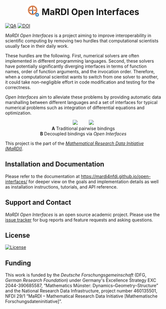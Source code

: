 <h1 align="center">
<img src="https://raw.githubusercontent.com/MaRDI4NFDI/open-interfaces/refs/heads/main/assets/mardi-oif-logo.svg" width="40" style="vertical-align: text-bottom;" />
MaRDI Open Interfaces
</h1>

[![QA](https://github.com/MaRDI4NFDI/open-interfaces/actions/workflows/qa.yaml/badge.svg)](https://github.com/MaRDI4NFDI/open-interfaces/actions/workflows/qa.yaml)
[![DOI](https://zenodo.org/badge/DOI/10.5281/zenodo.13753666.svg)](https://doi.org/10.5281/zenodo.13753666)

_MaRDI Open Interfaces_ is a project aiming to improve interoperability
in scientific computing by removing two hurdles that computational scientists
usually face in their daily work.

These hurdles are the following.
First, numerical solvers are often implemented in different programming
languages.
Second, these solvers have potentially significantly diverging interfaces
in terms of function names, order of function arguments, and the invocation
order.
Therefore, when a computational scientist wants to switch from one solver
to another, it could take non-negligible effort in code modification
and testing for the correctness.

_Open Interfaces_ aim to alleviate these problems by providing automatic data
marshalling between different languages and a set of interfaces for typical
numerical problems such as integration of differential equations and
optimization.

<p align="center">
    <img src="https://media.githubusercontent.com/media/MaRDI4NFDI/open-interfaces/refs/heads/main/assets/pairwise_bindings.png" />
    &nbsp;&nbsp;&nbsp;&nbsp;&nbsp;&nbsp;&nbsp;
    <img src="https://media.githubusercontent.com/media/MaRDI4NFDI/open-interfaces/refs/heads/main/assets/oif_bindings.png" />
    <br />
    <strong>A</strong>&nbsp;Traditional pairwise bindings
    <br />
    <strong>B</strong>&nbsp;Decoupled bindings via <em>Open Interfaces</em>
</p>

This project is the part of the [_Mathematical Research Data Initiative
(MaRDI)_](https://mardi4nfdi.de).

## Installation and Documentation

Please refer to the documentation at
<https://mardi4nfdi.github.io/open-interfaces/>
for deeper view on the goals and implementation details
as well as installation instructions, tutorials, and API reference.

## Support and Contact

_MaRDI Open Interfaces_ is an open source academic project.
Please use the
[issue tracker](https://github.com/MaRDI4NFDI/open-interfaces/issues)
for bug reports and feature requests and asking questions.


## License

[![License](https://img.shields.io/badge/License-BSD_2--Clause-orange.svg)](https://opensource.org/licenses/BSD-2-Clause)


## Funding

This work is funded by the _Deutsche Forschungsgemeinschaft_ (DFG, _German
Research Foundation_) under Germany's Excellence Strategy EXC 2044-390685587,
“Mathematics Münster: Dynamics–Geometry–Structure” and the National Research
Data Infrastructure, project number&nbsp;460135501, NFDI&nbsp;29/1
“MaRDI – Mathematical Research Data Initiative
[Mathematische Forschungsdateninitiative]”.
